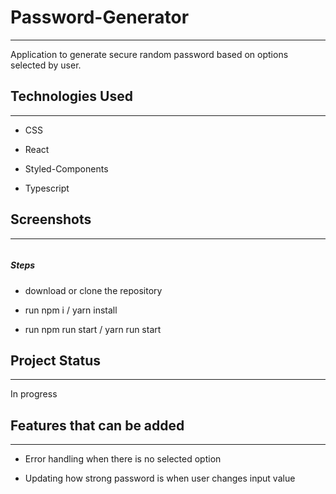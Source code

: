 <h1>Password-Generator</h1>
<hr><p>Application to generate secure random password based on options selected by user.</p><h2>Technologies Used</h2>
<hr><ul>
<li>CSS</li>
</ul><ul>
<li>React</li>
</ul><ul>
<li>Styled-Components</li>
</ul><ul>
<li>Typescript</li>
</ul><h2>Screenshots</h2>
<hr><p><img src="https://i.postimg.cc/J0T4cM5t/img.png" alt=""></p><h5>Steps</h5><ul>
<li>download or clone the repository</li>
</ul><ul>
<li>run npm i / yarn install</li>
</ul><ul>
<li>run npm run start / yarn run start</li>
</ul><h2>Project Status</h2>
<hr><p>In progress</p><h2>Features that can be added</h2>
<hr><ul>
<li>Error handling when there is no selected option</li>
</ul><ul>
<li>Updating how strong password is when user changes input value</li>
</ul>
